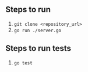 ## Steps to run
1. ```git clone <repository_url>```
2. ```go run ./server.go```

## Steps to run tests
1. ```go test```